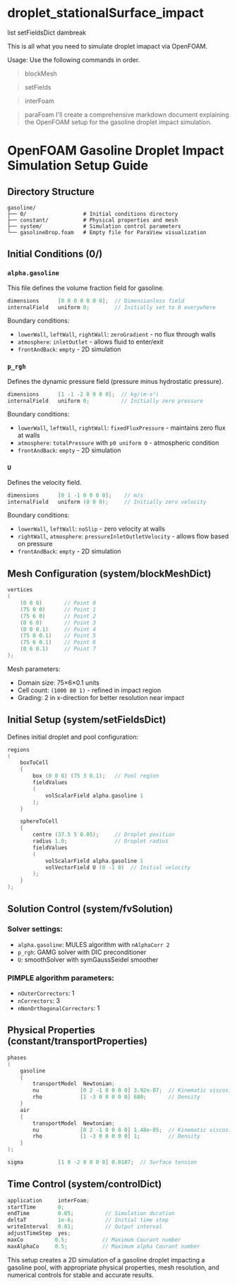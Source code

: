 # droplet_stationalSurface_impact

list setFieldsDict dambreak

This is all what you need to simulate droplet imapact via OpenFOAM.

Usage: Use the following commands in order.

>blockMesh

>setFields

>interFoam

>paraFoam
I'll create a comprehensive markdown document explaining the OpenFOAM setup for the gasoline droplet impact simulation.

# OpenFOAM Gasoline Droplet Impact Simulation Setup Guide

## Directory Structure
```
gasoline/
├── 0/                  # Initial conditions directory
├── constant/           # Physical properties and mesh
├── system/             # Simulation control parameters
└── gasolineDrop.foam   # Empty file for ParaView visualization
```

## Initial Conditions (0/)

### `alpha.gasoline`
This file defines the volume fraction field for gasoline.

```cpp
dimensions      [0 0 0 0 0 0 0];  // Dimensionless field
internalField   uniform 0;        // Initially set to 0 everywhere
```

Boundary conditions:
- `lowerWall`, `leftWall`, `rightWall`: `zeroGradient` - no flux through walls
- `atmosphere`: `inletOutlet` - allows fluid to enter/exit
- `frontAndBack`: `empty` - 2D simulation

### `p_rgh`
Defines the dynamic pressure field (pressure minus hydrostatic pressure).

```cpp
dimensions      [1 -1 -2 0 0 0 0];  // kg/(m·s²)
internalField   uniform 0;          // Initially zero pressure
```

Boundary conditions:
- `lowerWall`, `leftWall`, `rightWall`: `fixedFluxPressure` - maintains zero flux at walls
- `atmosphere`: `totalPressure` with `p0 uniform 0` - atmospheric condition
- `frontAndBack`: `empty` - 2D simulation

### `U`
Defines the velocity field.

```cpp
dimensions      [0 1 -1 0 0 0 0];    // m/s
internalField   uniform (0 0 0);     // Initially zero velocity
```

Boundary conditions:
- `lowerWall`, `leftWall`: `noSlip` - zero velocity at walls
- `rightWall`, `atmosphere`: `pressureInletOutletVelocity` - allows flow based on pressure
- `frontAndBack`: `empty` - 2D simulation

## Mesh Configuration (system/blockMeshDict)

```cpp
vertices
(
    (0 0 0)       // Point 0
    (75 0 0)      // Point 1
    (75 6 0)      // Point 2
    (0 6 0)       // Point 3
    (0 0 0.1)     // Point 4
    (75 0 0.1)    // Point 5
    (75 6 0.1)    // Point 6
    (0 6 0.1)     // Point 7
);
```

Mesh parameters:
- Domain size: 75×6×0.1 units
- Cell count: `(1000 80 1)` - refined in impact region
- Grading: 2 in x-direction for better resolution near impact

## Initial Setup (system/setFieldsDict)

Defines initial droplet and pool configuration:

```cpp
regions
(
    boxToCell
    {
        box (0 0 0) (75 3 0.1);   // Pool region
        fieldValues
        (
            volScalarField alpha.gasoline 1
        );
    }

    sphereToCell
    {
        centre (37.5 5 0.05);     // Droplet position
        radius 1.0;               // Droplet radius
        fieldValues
        (
            volScalarField alpha.gasoline 1
            volVectorField U (0 -1 0)  // Initial velocity
        );
    }
);
```

## Solution Control (system/fvSolution)

### Solver settings:
- `alpha.gasoline`: MULES algorithm with `nAlphaCorr 2`
- `p_rgh`: GAMG solver with DIC preconditioner
- `U`: smoothSolver with symGaussSeidel smoother

### PIMPLE algorithm parameters:
- `nOuterCorrectors`: 1
- `nCorrectors`: 3
- `nNonOrthogonalCorrectors`: 1

## Physical Properties (constant/transportProperties)

```cpp
phases
(
    gasoline
    {
        transportModel  Newtonian;
        nu             [0 2 -1 0 0 0 0] 3.92e-07;  // Kinematic viscosity
        rho            [1 -3 0 0 0 0 0] 680;       // Density
    }
    air
    {
        transportModel  Newtonian;
        nu             [0 2 -1 0 0 0 0] 1.48e-05;  // Kinematic viscosity
        rho            [1 -3 0 0 0 0 0] 1;         // Density
    }
);

sigma           [1 0 -2 0 0 0 0] 0.0187;  // Surface tension
```

## Time Control (system/controlDict)

```cpp
application     interFoam;
startTime       0;
endTime         0.05;          // Simulation duration
deltaT          1e-6;          // Initial time step
writeInterval   0.01;          // Output interval
adjustTimeStep  yes;
maxCo          0.5;           // Maximum Courant number
maxAlphaCo     0.5;           // Maximum alpha Courant number
```

This setup creates a 2D simulation of a gasoline droplet impacting a gasoline pool, with appropriate physical properties, mesh resolution, and numerical controls for stable and accurate results.
